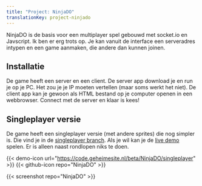 ```yaml
---
title: "Project: NinjaDO"
translationKey: project-ninjado
---
```


NinjaDO is de basis voor een multiplayer spel gebouwd met socket.io en Javscript. Ik ben er erg trots op. Je kan vanuit de interface een serveradres intypen en een game aanmaken, die andere dan kunnen joinen.

## Installatie

De game heeft een server en een client. De server app download je en run je op je PC. Het zou je je IP moeten vertellen (maar soms werkt het niet). De client app kan je gewoon als HTML bestand op je computer openen in een webbrowser. Connect met de server en klaar is kees!

## Singleplayer versie

De game heeft een singleplayer versie (met andere sprites) die nog simpler is. Die vind je in de [singleplayer branch](https://github.com/RobinBoers/NinjaDO/tree/singleplayer). Als je wil kan je de [live demo](https://code.geheimesite.nl/beta/NinjaDO/singleplayer) spelen. Er is alleen naast rondlopen niks te doen.

<span hidden>Post information</span> {{< demo-icon url="https://code.geheimesite.nl/beta/NinjaDO/singleplayer" >}} {{< github-icon repo="NinjaDO" >}}

{{< screenshot repo="NinjaDO" >}}
